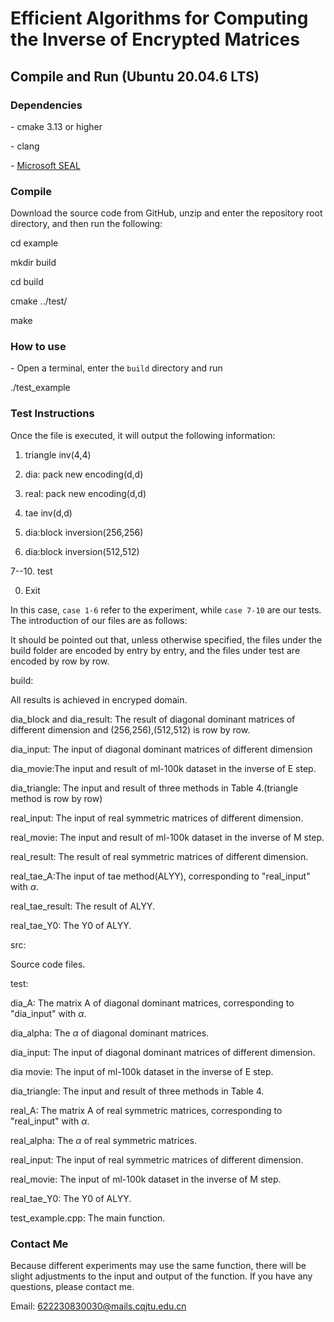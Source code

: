 # Efficient Algorithms for Computing the Inverse of Encrypted Matrices

## Compile and Run (Ubuntu 20.04.6 LTS)

### Dependencies

\- cmake 3.13 or higher

\- clang

\- [Microsoft SEAL](https://github.com/microsoft/seal)

### Compile

Download the source code from GitHub, unzip and enter the repository root directory, and then run the following:

  cd example

  mkdir build

  cd build

  cmake ../test/

  make

###  How to use

\- Open a terminal, enter the `build` directory and run 

   ./test_example

### Test Instructions

Once the file is executed, it will output the following information:

1. triangle inv(4,4)

2. dia: pack new encoding(d,d)

3. real: pack new encoding(d,d)

4. tae inv(d,d)

5. dia:block inversion(256,256)

6. dia:block inversion(512,512)

7--10. test

0. Exit



In this case, `case 1-6` refer to the experiment, while `case 7-10` are our tests. The introduction of our files are as follows:

It should be pointed out that, unless otherwise specified, the files under the build folder are encoded by entry by entry, and the files under test are encoded by row by row.



build:

All results is achieved in  encryped domain.

dia_block and dia_result:  The result of  diagonal dominant matrices of  different dimension and (256,256),(512,512) is row by row.

dia_input: The input of diagonal dominant matrices of different dimension

dia_movie:The input and result of ml-100k dataset in the inverse of E step.

dia_triangle:  The input and result of three methods in  Table 4.(triangle method is row by row)

real_input: The input of real symmetric matrices of different dimension.

real_movie: The input and result of ml-100k dataset in the inverse of M step.

real_result: The result of real symmetric matrices of  different dimension.

real_tae_A:The  input of tae method(ALYY), corresponding to "real_input" with $\alpha$.

real_tae_result: The result of ALYY.

real_tae_Y0: The Y0 of ALYY.



src: 

Source code files.



test: 

dia_A: The matrix A of diagonal dominant matrices, corresponding to "dia_input" with  $\alpha$.

dia_alpha: The $\alpha$ of diagonal dominant matrices.

dia_input: The input of diagonal dominant matrices of different dimension.

dia movie: The input of ml-100k dataset in the inverse of E step.

dia_triangle:  The input and result of three methods in  Table 4.

real_A: The matrix A of real symmetric matrices, corresponding to "real_input" with  $\alpha$.

real_alpha: The $\alpha$ of real symmetric matrices.

real_input: The input of real symmetric matrices of different dimension.

real_movie: The input of ml-100k dataset in the inverse of M step.

real_tae_Y0: The Y0 of ALYY.

test_example.cpp: The main function.



### Contact Me

Because different experiments may use the same function, there will be slight adjustments to the input and output of the function. If you have any questions, please contact me.

Email:  622230830030@mails.cqjtu.edu.cn



















